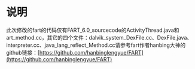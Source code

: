 # 说明

此次修改的fart的代码仅有FART_6.0_sourcecode的ActivityThread.java和art_method.cc，其它的四个文件：dalvik_system_DexFile.cc、DexFile.java、interpreter.cc、java_lang_reflect_Method.cc请参考fart作者hanbing大神的github链接：[https://github.com/hanbinglengyue/FART](https://github.com/hanbinglengyue/FART)

